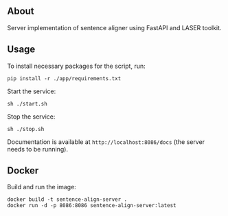 ## About
Server implementation of sentence aligner using FastAPI and LASER toolkit.

## Usage
To install necessary packages for the script, run:

    pip install -r ./app/requirements.txt

Start the service:

    sh ./start.sh

Stop the service:

    sh ./stop.sh

Documentation is available at `http://localhost:8086/docs` (the server needs to be running).

## Docker
Build and run the image:

    docker build -t sentence-align-server .
    docker run -d -p 8086:8086 sentence-align-server:latest